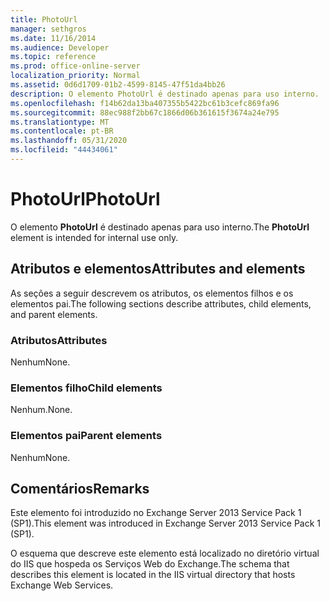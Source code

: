 ```yaml
---
title: PhotoUrl
manager: sethgros
ms.date: 11/16/2014
ms.audience: Developer
ms.topic: reference
ms.prod: office-online-server
localization_priority: Normal
ms.assetid: 0d6d1709-01b2-4599-8145-47f51da4bb26
description: O elemento PhotoUrl é destinado apenas para uso interno.
ms.openlocfilehash: f14b62da13ba407355b5422bc61b3cefc869fa96
ms.sourcegitcommit: 88ec988f2bb67c1866d06b361615f3674a24e795
ms.translationtype: MT
ms.contentlocale: pt-BR
ms.lasthandoff: 05/31/2020
ms.locfileid: "44434061"
---
```

# <a name="photourl"></a><span data-ttu-id="ee9a0-103">PhotoUrl</span><span class="sxs-lookup"><span data-stu-id="ee9a0-103">PhotoUrl</span></span>

<span data-ttu-id="ee9a0-104">O elemento **PhotoUrl** é destinado apenas para uso interno.</span><span class="sxs-lookup"><span data-stu-id="ee9a0-104">The **PhotoUrl** element is intended for internal use only.</span></span> 

## <a name="attributes-and-elements"></a><span data-ttu-id="ee9a0-105">Atributos e elementos</span><span class="sxs-lookup"><span data-stu-id="ee9a0-105">Attributes and elements</span></span>

<span data-ttu-id="ee9a0-106">As seções a seguir descrevem os atributos, os elementos filhos e os elementos pai.</span><span class="sxs-lookup"><span data-stu-id="ee9a0-106">The following sections describe attributes, child elements, and parent elements.</span></span>
  
### <a name="attributes"></a><span data-ttu-id="ee9a0-107">Atributos</span><span class="sxs-lookup"><span data-stu-id="ee9a0-107">Attributes</span></span>

<span data-ttu-id="ee9a0-108">Nenhum</span><span class="sxs-lookup"><span data-stu-id="ee9a0-108">None.</span></span>
  
### <a name="child-elements"></a><span data-ttu-id="ee9a0-109">Elementos filho</span><span class="sxs-lookup"><span data-stu-id="ee9a0-109">Child elements</span></span>

<span data-ttu-id="ee9a0-110">Nenhum.</span><span class="sxs-lookup"><span data-stu-id="ee9a0-110">None.</span></span>
  
### <a name="parent-elements"></a><span data-ttu-id="ee9a0-111">Elementos pai</span><span class="sxs-lookup"><span data-stu-id="ee9a0-111">Parent elements</span></span>

<span data-ttu-id="ee9a0-112">Nenhum</span><span class="sxs-lookup"><span data-stu-id="ee9a0-112">None.</span></span>
  
## <a name="remarks"></a><span data-ttu-id="ee9a0-113">Comentários</span><span class="sxs-lookup"><span data-stu-id="ee9a0-113">Remarks</span></span>

<span data-ttu-id="ee9a0-114">Este elemento foi introduzido no Exchange Server 2013 Service Pack 1 (SP1).</span><span class="sxs-lookup"><span data-stu-id="ee9a0-114">This element was introduced in Exchange Server 2013 Service Pack 1 (SP1).</span></span>
  
<span data-ttu-id="ee9a0-115">O esquema que descreve este elemento está localizado no diretório virtual do IIS que hospeda os Serviços Web do Exchange.</span><span class="sxs-lookup"><span data-stu-id="ee9a0-115">The schema that describes this element is located in the IIS virtual directory that hosts Exchange Web Services.</span></span>
  


